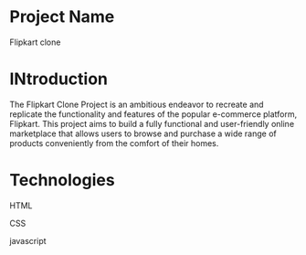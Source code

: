 # Project Name
Flipkart clone

# INtroduction

The Flipkart Clone Project is an ambitious endeavor to recreate and replicate the functionality and features of the popular e-commerce platform, Flipkart. This project aims to build a fully functional and user-friendly online marketplace that allows users to browse and purchase a wide range of products conveniently from the comfort of their homes.

# Technologies


HTML


CSS


javascript
